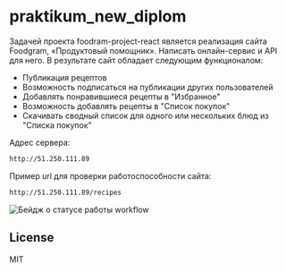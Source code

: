 # praktikum_new_diplom
Задачей проекта foodram-project-react является реализация сайта Foodgram, «Продуктовый помощник». Написать онлайн-сервис и API для него.
В результате сайт обладает следующим функционалом:
- Публикация рецептов
- Возможность подписаться на публикации других пользователей
- Добавлять понравившиеся рецепты в "Избранное"
- Возможность добавлять рецепты в "Список покупок"
- Скачивать сводный список для одного или нескольких блюд из "Списка покупок"

Адрес сервера:
```sh
http://51.250.111.89
```
Пример url для проверки работоспособности сайта:
```sh
http://51.250.111.89/recipes
```


![Бейдж о статусе работы workflow](https://github.com/NikitaMikhailovich/foodgram-project-react/actions/workflows/foodgram_workflow.yml/badge.svg)

## License

MIT